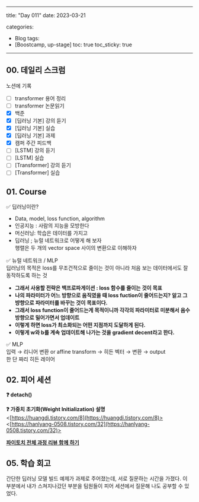 
---
title: "Day 011"
date: 2023-03-21

categories:
  - Blog
tags:
  - [Boostcamp, up-stage]
toc: true
toc_sticky: true
---

## 00. 데일리 스크럼
노션에 기록
- [ ]  transformer 용어 정리  
- [ ]  transformer 논문읽기  
- [x]  백준  
- [x]  [딥러닝 기본] 강의 듣기  
- [x]  [딥러닝 기본] 실습  
- [x]  [딥러닝 기본] 과제  
- [x]  캠퍼 주간 피드백  
- [ ]  [LSTM] 강의 듣기  
- [ ]  [LSTM] 실습  
- [ ]  [Transformer] 강의 듣기  
- [ ]  [Transformer] 실습   

## 01. Course

✅ 딥러닝이란?  
- Data, model, loss function, algorithm    
-  인공지능 : 사람의 지능을 모방한다  
-  머신러닝: 학습은 데이터를 가지고  
-  딥러닝 ; 뉴럴 네트워크로 어떻게 해 보자  
행렬은 두 개의 vector space 사이의 변환으로 이해하자  

✅ 뉴럴 네트워크 / MLP  
딥러닝의 목적은 loss를 무조건적으로 줄이는 것이 아니라 처음 보는 데이터에서도 잘 동작하도록 하는 것  
-   **그래서 사용할 전략은 백프로파게이션 : loss 함수를 줄이는 것이 목표**  
-   **나의 파라미터가 어느 방향으로 움직였을 때 loss fuction이 줄어드는지? 알고 그 뱡향으로 파라미터를 바꾸는 것이 목표이다.**  
-   **그래서 loss function이 줄어드는게 목적이니까 각각의 파라미터로 미분해서 음수 방향으로 밀어가면서 업데이트**    
-   **이렇게 하면 loss가 최소화되는 어떤 지점까지 도달하게 된다.**  
-   **이렇게 w와 b를 계속 업데이트해 나가는 것을 gradient decent라고 한다.**  

✅ MLP     
입력 → 리니어 변환 or affine transform → 히든 벡터 → 변환 → output  
한 단 짜리 히든 레이어  

## 02. 피어 세션
**❓ detach()**  

**❓ 가중치 초기화(Weight Initialization) 설명**  
<[https://huangdi.tistory.com/8](https://huangdi.tistory.com/8)>  
<[https://hanlyang-0508.tistory.com/32](https://hanlyang-0508.tistory.com/32)>  


[**파이토치 전체 과정 리뷰 함께 하기**](https://github.com/victoresque/pytorch-template)  

## 05. 학습 회고
간단한 딥러닝 모델 빌드 예제가 과제로 주어졌는데, 서로 질문하는 시간을 가졌다. 이 부분에서 내가 스쳐지나갔던 부분을 팀원들이 피어 세션에서 질문해 나도 공부할 수 있었다.
